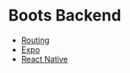 # Boots Backend
* [Routing](https://docs.expo.dev/router/reference/url-parameters/)
* [Expo](https://docs.expo.dev/)
* [React Native](https://reactnative.dev/docs/components-and-apis)